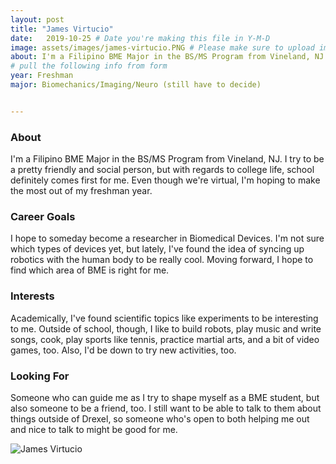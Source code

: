 ```yaml
---
layout: post
title: "James Virtucio"
date:   2019-10-25 # Date you're making this file in Y-M-D
image: assets/images/james-virtucio.PNG # Please make sure to upload image in /assets/images/fname-lastname.ext format 
about: I'm a Filipino BME Major in the BS/MS Program from Vineland, NJ. I try to be a pretty friendly and social person, but with regards to college life, school definitely comes first for me. Even though we're virtual, I'm hoping to make the most out of my freshman year. # "Briefly describe yourself"
# pull the following info from form
year: Freshman
major: Biomechanics/Imaging/Neuro (still have to decide)


---
```


### About

I'm a Filipino BME Major in the BS/MS Program from Vineland, NJ. I try to be a pretty friendly and social person, but with regards to college life, school definitely comes first for me. Even though we're virtual, I'm hoping to make the most out of my freshman year.

### Career Goals

I hope to someday become a researcher in Biomedical Devices. I'm not sure which types of devices yet, but lately, I've found the idea of syncing up robotics with the human body to be really cool. Moving forward, I hope to find which area of BME is right for me.

### Interests

Academically, I've found scientific topics like experiments to be interesting to me. Outside of school, though, I like to build robots, play music and write songs, cook, play sports like tennis, practice martial arts, and a bit of video games, too. Also, I'd be down to try new activities, too.

### Looking For

Someone who can guide me as I try to shape myself as a BME student, but also someone to be a friend, too. I still want to be able to talk to them about things outside of Drexel, so someone who's open to both helping me out and nice to talk to might be good for me. 

<div class="text-center my-5">
    <img src="{{ "assets/images/james-virtucio.PNG" | absolute_url }}" alt="James Virtucio" class="rounded post-img" />
</div>
